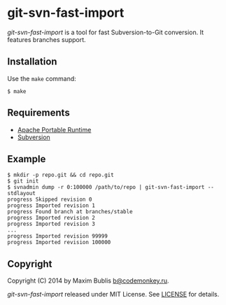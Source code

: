 # git-svn-fast-import

*git-svn-fast-import* is a tool for fast Subversion-to-Git conversion.
It features branches support.

## Installation

Use the `make` command:

	$ make

## Requirements

* [Apache Portable Runtime](https://apr.apache.org/)
* [Subversion](https://subversion.apache.org/)

## Example

	$ mkdir -p repo.git && cd repo.git
	$ git init
	$ svnadmin dump -r 0:100000 /path/to/repo | git-svn-fast-import --stdlayout
	progress Skipped revision 0
	progress Imported revision 1
	progress Found branch at branches/stable
	progress Imported revision 2
	progress Imported revision 3
	...
	progress Imported revision 99999
	progress Imported revision 100000

## Copyright

Copyright (C) 2014 by Maxim Bublis <b@codemonkey.ru>.

*git-svn-fast-import* released under MIT License.
See [LICENSE](https://github.com/satori/go.uuid/blob/master/LICENSE) for details.
